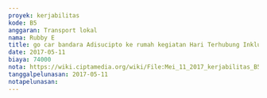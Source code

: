 ```yaml
---
proyek: kerjabilitas
kode: B5
anggaran: Transport lokal
nama: Rubby E
title: go car bandara Adisucipto ke rumah kegiatan Hari Terhubung Inklusi Surabaya
date: 2017-05-11
biaya: 74000
nota: https://wiki.ciptamedia.org/wiki/File:Mei_11_2017_kerjabilitas_B5_gocar_bandara_rumah_jogja_rubby.png
tanggalpelunasan: 2017-05-11
notapelunasan:
---
```

